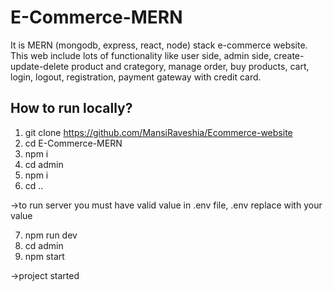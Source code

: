 # E-Commerce-MERN
It is MERN (mongodb, express, react, node) stack e-commerce website. This web include lots of functionality like user side, admin side, create-update-delete product and crategory, manage order, buy products, cart, login, logout, registration, payment gateway with credit card.  

## How to run locally?

1. git clone https://github.com/MansiRaveshia/Ecommerce-website
2. cd E-Commerce-MERN
3. npm i
4. cd admin
5. npm i
6. cd ..

->to run server you must have valid value in .env file, .env replace with your value
 
7. npm run dev
8. cd admin
9. npm start

->project started



